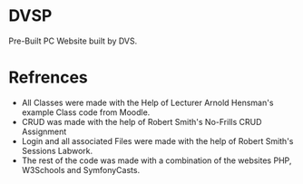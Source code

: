 # DVSP
 Pre-Built PC Website built by DVS.

# Refrences
- All Classes were made with the Help of Lecturer Arnold Hensman's example Class code from
 Moodle.
- CRUD was made with the help of Robert Smith's No-Frills CRUD Assignment
- Login and all associated Files were made with the help of Robert Smith's Sessions Labwork.
- The rest of the code was made with a combination of the websites PHP, W3Schools and SymfonyCasts.

